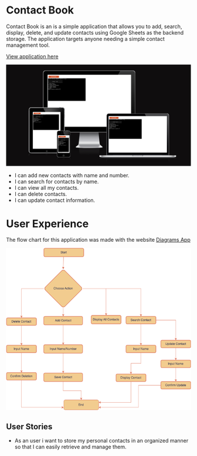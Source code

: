 # Contact Book

Contact Book is an is a simple application that allows you to add, search, display, delete, and update contacts using Google Sheets as the backend storage. The application targets anyone needing a simple contact management tool.

[View application here](https://contact-book-volponi-6a8daca0e195.herokuapp.com/)

![Contact book responsive design](imgs/responsive.png)

* I can add new contacts with name and number.
* I can search for contacts by name.
* I can view all my contacts.
* I can delete contacts.
* I can update contact information.

# User Experience

The flow chart for this application was made with the website [Diagrams App](https://app.diagrams.net/)

![Flow chart of the app](imgs/flowchart.png)

## User Stories

* As an user i want to store my personal contacts in an organized manner so that I can easily retrieve and manage them.

